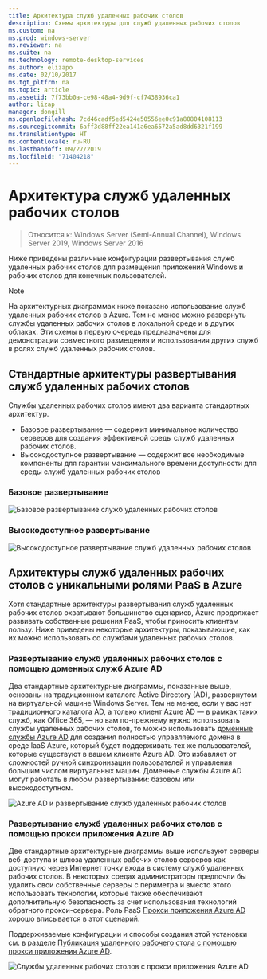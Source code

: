 ```yaml
---
title: Архитектура служб удаленных рабочих столов
description: Схемы архитектуры для служб удаленных рабочих столов
ms.custom: na
ms.prod: windows-server
ms.reviewer: na
ms.suite: na
ms.technology: remote-desktop-services
ms.author: elizapo
ms.date: 02/10/2017
ms.tgt_pltfrm: na
ms.topic: article
ms.assetid: 7f73bb0a-ce98-48a4-9d9f-cf7438936ca1
author: lizap
manager: dongill
ms.openlocfilehash: 7cd46cadf5ed5424e50556ee0c91a80804108113
ms.sourcegitcommit: 6aff3d88ff22ea141a6ea6572a5ad8dd6321f199
ms.translationtype: HT
ms.contentlocale: ru-RU
ms.lasthandoff: 09/27/2019
ms.locfileid: "71404218"
---
```

# <a name="remote-desktop-services-architecture"></a>Архитектура служб удаленных рабочих столов

>Относится к: Windows Server (Semi-Annual Channel), Windows Server 2019, Windows Server 2016

Ниже приведены различные конфигурации развертывания служб удаленных рабочих столов для размещения приложений Windows и рабочих столов для конечных пользователей.

>[!NOTE]
> На архитектурных диаграммах ниже показано использование служб удаленных рабочих столов в Azure. Тем не менее можно развернуть службы удаленных рабочих столов в локальной среде и в других облаках. Эти схемы в первую очередь предназначены для демонстрации совместного размещения и использования других служб в ролях служб удаленных рабочих столов.

## <a name="standard-rds-deployment-architectures"></a>Стандартные архитектуры развертывания служб удаленных рабочих столов

Службы удаленных рабочих столов имеют два варианта стандартных архитектур.
-   Базовое развертывание — содержит минимальное количество серверов для создания эффективной среды служб удаленных рабочих столов.
-   Высокодоступное развертывание — содержит все необходимые компоненты для гарантии максимального времени доступности для среды служб удаленных рабочих столов

### <a name="basic-deployment"></a>Базовое развертывание

![Базовое развертывание служб удаленных рабочих столов](./media/basic-rds.png)

### <a name="highly-available-deployment"></a>Высокодоступное развертывание

![Высокодоступное развертывание служб удаленных рабочих столов](./media/ha-rds.png)

## <a name="rds-architectures-with-unique-azure-paas-roles"></a>Архитектуры служб удаленных рабочих столов с уникальными ролями PaaS в Azure

Хотя стандартные архитектуры развертывания служб удаленных рабочих столов охватывают большинство сценариев, Azure продолжает развивать собственные решения PaaS, чтобы приносить клиентам пользу. Ниже приведены некоторые архитектуры, показывающие, как их можно использовать со службами удаленных рабочих столов.

### <a name="rds-deployment-with-azure-ad-domain-services"></a>Развертывание служб удаленных рабочих столов с помощью доменных служб Azure AD

Два стандартные архитектурные диаграммы, показанные выше, основаны на традиционном каталоге Active Directory (AD), развернутом на виртуальной машине Windows Server. Тем не менее, если у вас нет традиционного каталога AD, а только клиент Azure AD — в рамках таких служб, как Office 365, — но вам по-прежнему нужно использовать службы удаленных рабочих столов, то можно использовать [доменные службы Azure AD](https://docs.microsoft.com/azure/active-directory-domain-services/active-directory-ds-overview) для создания полностью управляемого домена в среде IaaS Azure, который будет поддерживать тех же пользователей, которые существуют в вашем клиенте Azure AD. Это избавляет от сложностей ручной синхронизации пользователей и управления большим числом виртуальных машин. Доменные службы Azure AD могут работать в любом развертывании: базовом или высокодоступном.

![Azure AD и развертывание служб удаленных рабочих столов](./media/aadds-rds.png)

### <a name="rds-deployment-with-azure-ad-application-proxy"></a>Развертывание служб удаленных рабочих столов с помощью прокси приложения Azure AD

Две стандартные архитектурные диаграммы выше используют серверы веб-доступа и шлюза удаленных рабочих столов серверов как доступную через Интернет точку входа в систему служб удаленных рабочих столов. В некоторых средах администраторы предпочли бы удалить свои собственные серверы с периметра и вместо этого использовать технологии, которые также обеспечивают дополнительную безопасность за счет использования технологий обратного прокси-сервера. Роль PaaS [Прокси приложения Azure AD](https://docs.microsoft.com/azure/active-directory/active-directory-application-proxy-get-started) хорошо вписывается в этот сценарий.

Поддерживаемые конфигурации и способы создания этой установки см. в разделе [Публикация удаленного рабочего стола с помощью прокси приложения Azure AD](/azure/active-directory/application-proxy-publish-remote-desktop).

![Службы удаленных рабочих столов с прокси приложения Azure AD](./media/aadappproxy-rds.png)
